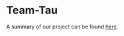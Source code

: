 Team-Tau
========

A summary of our project can be found [here](https://github.com/UBC-CPSC-310-2013W2/Team-Tau/wiki/Summary).
